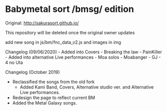 # Babymetal sort /bmsg/ edition

Original:
http://sakurasort.github.io/

This repository will be deleted once the original owner updates

add new song in js/bm/fnc_data_v2.js and images in img

Changelog (09/06/2020)
          - Added into Covers 
                    - Breaking the law 
                    - PainKiller
          - Added into alternative Live performances
                    - Moa solos 
                              - Moabanger
                              - GJ
                              - 4 no Uta

Changelog (October 2019)
- Reclassified the songs from the old fork
     - Added Kami Band, Covers, Alternative studio ver. and Alternative Live performances.
- Redesign the page to reflect current BM
- Added the Metal Galaxy songs.
